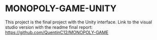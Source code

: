 # MONOPOLY-GAME-UNITY

This project is the final project with the Unity interface.
Link to the visual studio version with the readme final report: 
https://github.com/QuentinC12/MONOPOLY-GAME
